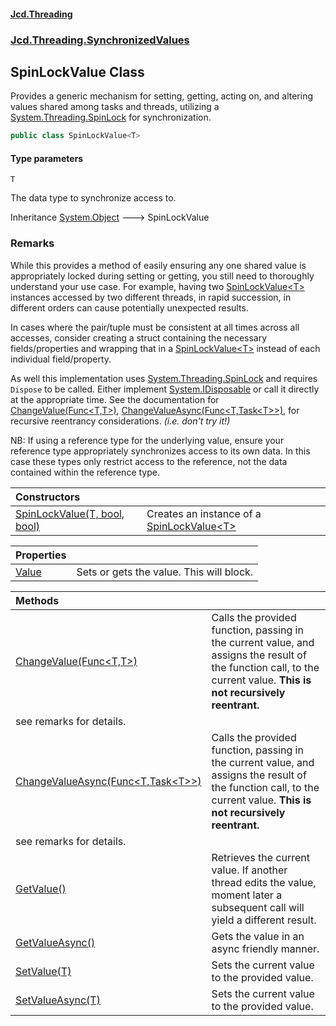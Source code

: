 #### [Jcd.Threading](index.md 'index')
### [Jcd.Threading.SynchronizedValues](Jcd.Threading.SynchronizedValues.md 'Jcd.Threading.SynchronizedValues')

## SpinLockValue<T> Class

Provides a generic mechanism for setting, getting, acting on, and altering values
shared among tasks and threads, utilizing a [System.Threading.SpinLock](https://docs.microsoft.com/en-us/dotnet/api/System.Threading.SpinLock 'System.Threading.SpinLock') for synchronization.

```csharp
public class SpinLockValue<T>
```
#### Type parameters

<a name='Jcd.Threading.SynchronizedValues.SpinLockValue_T_.T'></a>

`T`

The data type to synchronize access to.

Inheritance [System.Object](https://docs.microsoft.com/en-us/dotnet/api/System.Object 'System.Object') &#129106; SpinLockValue<T>

### Remarks

While this provides a method of easily ensuring any one shared value is appropriately
locked during setting or getting, you still need to thoroughly understand your
use case. For example, having two [SpinLockValue&lt;T&gt;](SpinLockValue_T_.md 'Jcd.Threading.SynchronizedValues.SpinLockValue<T>') instances accessed
by two different threads, in rapid succession, in different orders can cause
potentially unexpected results.

In cases where the pair/tuple must be consistent at all times across all accesses,
consider creating a struct containing the necessary fields/properties and wrapping
that in a [SpinLockValue&lt;T&gt;](SpinLockValue_T_.md 'Jcd.Threading.SynchronizedValues.SpinLockValue<T>') instead of each individual field/property.

As well this implementation uses [System.Threading.SpinLock](https://docs.microsoft.com/en-us/dotnet/api/System.Threading.SpinLock 'System.Threading.SpinLock') and requires `Dispose` to be
called. Either implement [System.IDisposable](https://docs.microsoft.com/en-us/dotnet/api/System.IDisposable 'System.IDisposable') or call it directly at the appropriate
time. See the documentation for [ChangeValue(Func&lt;T,T&gt;)](SpinLockValue_T_.ChangeValue.fzSMSgQRRnf+ac/joKOCjw.md 'Jcd.Threading.SynchronizedValues.SpinLockValue<T>.ChangeValue(System.Func<T,T>)'), [ChangeValueAsync(Func&lt;T,Task&lt;T&gt;&gt;)](SpinLockValue_T_.ChangeValueAsync.+dJENL57TL4Y0b8UwkPs+Q.md 'Jcd.Threading.SynchronizedValues.SpinLockValue<T>.ChangeValueAsync(System.Func<T,System.Threading.Tasks.Task<T>>)'),
for recursive reentrancy considerations. <i>(i.e. don't try it!)</i>

NB: If using a reference type for the underlying value, ensure your reference
type appropriately synchronizes access to its own data. In this case these
types only restrict access to the reference, not the data contained within
the reference type.

| Constructors | |
| :--- | :--- |
| [SpinLockValue(T, bool, bool)](SpinLockValue_T_..ctor.akII8HT8casqXbD47ae38A.md 'Jcd.Threading.SynchronizedValues.SpinLockValue<T>.SpinLockValue(T, bool, bool)') | Creates an instance of a [SpinLockValue&lt;T&gt;](SpinLockValue_T_.md 'Jcd.Threading.SynchronizedValues.SpinLockValue<T>') |

| Properties | |
| :--- | :--- |
| [Value](SpinLockValue_T_.Value.md 'Jcd.Threading.SynchronizedValues.SpinLockValue<T>.Value') | Sets or gets the value. This will block. |

| Methods | |
| :--- | :--- |
| [ChangeValue(Func&lt;T,T&gt;)](SpinLockValue_T_.ChangeValue.fzSMSgQRRnf+ac/joKOCjw.md 'Jcd.Threading.SynchronizedValues.SpinLockValue<T>.ChangeValue(System.Func<T,T>)') | Calls the provided function, passing in the current value, and assigns the result of the function call, to the current value. <b>This is not recursively reentrant. see remarks for details.</b> |
| [ChangeValueAsync(Func&lt;T,Task&lt;T&gt;&gt;)](SpinLockValue_T_.ChangeValueAsync.+dJENL57TL4Y0b8UwkPs+Q.md 'Jcd.Threading.SynchronizedValues.SpinLockValue<T>.ChangeValueAsync(System.Func<T,System.Threading.Tasks.Task<T>>)') | Calls the provided function, passing in the current value, and assigns the result of the function call, to the current value. <b>This is not recursively reentrant. see remarks for details.</b> |
| [GetValue()](SpinLockValue_T_.GetValue().md 'Jcd.Threading.SynchronizedValues.SpinLockValue<T>.GetValue()') | Retrieves the current value. If another thread edits the value, moment later a subsequent call will yield a different result. |
| [GetValueAsync()](SpinLockValue_T_.GetValueAsync().md 'Jcd.Threading.SynchronizedValues.SpinLockValue<T>.GetValueAsync()') | Gets the value in an async friendly manner. |
| [SetValue(T)](SpinLockValue_T_.SetValue.YPSfO3TVIxqJFxeU4EWVGw.md 'Jcd.Threading.SynchronizedValues.SpinLockValue<T>.SetValue(T)') | Sets the current value to the provided value. |
| [SetValueAsync(T)](SpinLockValue_T_.SetValueAsync.aDUjChUjyhjuWu1dcWDjlA.md 'Jcd.Threading.SynchronizedValues.SpinLockValue<T>.SetValueAsync(T)') | Sets the current value to the provided value. |
